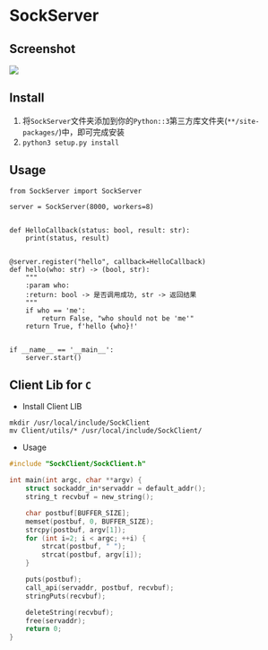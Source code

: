 # SockServer

## Screenshot

![](https://api-img.alapi.cn/image/2021/02/05/f613e100ef5d07b07d20e23a41aa88bf.png)

## Install

1. 将`SockServer`文件夹添加到你的`Python::3`第三方库文件夹(`**/site-packages/`)中，即可完成安装
2. `python3 setup.py install`


## Usage

```python3
from SockServer import SockServer

server = SockServer(8000, workers=8)


def HelloCallback(status: bool, result: str):
    print(status, result)


@server.register("hello", callback=HelloCallback)
def hello(who: str) -> (bool, str):
    """
    :param who:
    :return: bool -> 是否调用成功, str -> 返回结果
    """
    if who == 'me':
        return False, "who should not be 'me'"
    return True, f'hello {who}!'


if __name__ == '__main__':
    server.start()
```

## Client Lib for `C`

- Install Client LIB
```shell
mkdir /usr/local/include/SockClient
mv Client/utils/* /usr/local/include/SockClient/
```

- Usage
```C
#include "SockClient/SockClient.h"

int main(int argc, char **argv) {
    struct sockaddr_in*servaddr = default_addr();
    string_t recvbuf = new_string();

    char postbuf[BUFFER_SIZE];
    memset(postbuf, 0, BUFFER_SIZE);
    strcpy(postbuf, argv[1]);
    for (int i=2; i < argc; ++i) {
        strcat(postbuf, " ");
        strcat(postbuf, argv[i]);
    }

    puts(postbuf);
    call_api(servaddr, postbuf, recvbuf);
    stringPuts(recvbuf);

    deleteString(recvbuf);
    free(servaddr);
    return 0;
}
```

